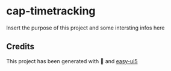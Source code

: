 # cap-timetracking
Insert the purpose of this project and some intersting infos here


## Credits
This project has been generated with 💙 and [easy-ui5](https://github.com/SAP)
